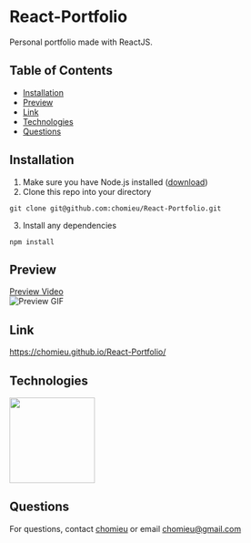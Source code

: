 # React-Portfolio

Personal portfolio made with ReactJS.

## Table of Contents
* [Installation](#installation)
* [Preview](#preview)
* [Link](#link)
* [Technologies](#technologies)
* [Questions](#questions)
        
## Installation
1. Make sure you have Node.js installed ([download](https://nodejs.org/en/))
2. Clone this repo into your directory
```
git clone git@github.com:chomieu/React-Portfolio.git
```
3. Install any dependencies
```
npm install
```

## Preview
[Preview Video](https://drive.google.com/file/d/1ic0PJDqNIF6rFkz_e0fKBE66abfI7Slu/view)</br>
![Preview GIF](./preview.gif)

## Link
<https://chomieu.github.io/React-Portfolio/>

## Technologies
<img src="https://d23wxovozhm1zu.cloudfront.net/uploads/technologies/logos/big/20/original/renuo_technology_react-large.png?v=63748570849" width="150" />

## Questions
For questions, contact [chomieu](https://github.com/chomieu) or email chomieu@gmail.com
